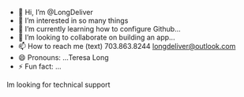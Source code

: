 - 👋 Hi, I’m @LongDeliver
- 👀 I’m interested in so many things
- 🌱 I’m currently learning how to configure Github...
- 💞️ I’m looking to collaborate on building an app...
- 📫 How to reach me (text) 703.863.8244 longdeliver@outlook.com
- 😄 Pronouns: ...Teresa Long
- ⚡ Fun fact: ...

<!---
LongDeliver/LongDeliver is a ✨ special ✨ repository because its `README.md` (this file) appears on your GitHub profile.
You can click the Preview link to take a look at your changes.
--->
Im looking for technical support

